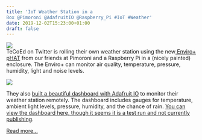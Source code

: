 ```yaml
---
title: 'IoT Weather Station in a
Box @Pimoroni @AdafruitIO @Raspberry_Pi #IoT #Weather'
date: 2019-12-02T15:23:00+01:00
draft: false
---
```


![](https://cdn-blog.adafruit.com/uploads/2019/12/techcoed.png)  
TeCoEd on Twitter is rolling their own weather station using the new[ Enviro+ pHAT](https://shop.pimoroni.com/products/enviro?variant=31155658457171) from our friends at Pimoroni and a Raspberry Pi in a (nicely painted) enclosure. The Enviro+ can monitor air quality, temperature, pressure, humidity, light and noise levels.

![](https://cdn-blog.adafruit.com/uploads/2019/12/IO_-_DA_Weather_-_Inside__test_run_-scaled.png)

They also [built a beautiful dashboard with Adafruit IO](https://io.adafruit.com/) to monitor their weather station remotely. The dashboard includes gauges for temperature, ambient light levels, pressure, humidity, and the chance of rain. [You can view the dashboard here, though it seems it is a test run and not currently publishing](https://io.adafruit.com/TeCoEd/dashboards/da-weather).

[Read more…](https://twitter.com/Dan_Aldred/status/1201103103862460418)